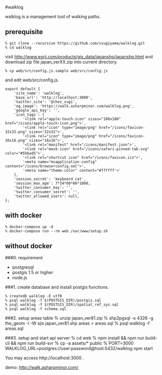 #walklog

walklog is a management tool of walking paths.

## prerequisite
    % git clone --recursive https://github.com/ssugiyama/walklog.git
    % cd walklog

visit http://www.esrij.com/products/gis_data/japanshp/japanshp.html and download zip file japan_verXX.zip into current directory.

    % cp web/src/config.js.sample web/src/config.js

and edit web/src/config.js.

    export default {
        'site_name': 'walklog',
        'base_url': 'http://localhost:3000',
        'twitter_site': '@chez_sugi',
        'og_image': 'https://walk.asharpminor.com/walklog.png',
        'google_api_key': '',
        'icon_tags': [
            '<link rel="apple-touch-icon" sizes="180x180" href="/icons/apple-touch-icon.png">',
            '<link rel="icon" type="image/png" href="/icons/favicon-32x32.png" sizes="32x32">',
            '<link rel="icon" type="image/png" href="/icons/favicon-16x16.png" sizes="16x16">',
            '<link rel="manifest" href="/icons/manifest.json">',
            '<link rel="mask-icon" href="/icons/safari-pinned-tab.svg" color="#5bbad5">',
            '<link rel="shortcut icon" href="/icons/favicon.ico">',
            '<meta name="msapplication-config" content="/icons/browserconfig.xml">',
            '<meta name="theme-color" content="#ffffff'>'
        ],
        'session_secret': 'keyboard cat',
        'session_max_age': 7*24*60*60*1000,
        'twitter_consumer_key': '',
        'twitter_consumer_secret': '',
        'twitter_allowed_users': null,
    };

## with docker
    % docker-compose up -d
    % docker-compose run --rm web /var/www/setup.sh

## without docker 

###0. requirement

- postgresql
- postgis 1.5 or higher
- node.js

###1. create database and install postgis functions.

    % createdb walklog -E utf8
    % psql walklog -f $(POSTGIS_DIR)/postgis.sql
    % psql walklog -f $(POSTGIS_DIR)/spatial_ref_sys.sql
    % psql walklog -f schema.sql

###2. setup areas table
    % unzip japan_ver81.zip
    % shp2pgsql -s 4326 -g the_geom -I -W sjis japan_ver81.shp areas > areas.sql
    % psql walklog -f areas.sql

###3. setup and start api server
    % cd web
    % npm install && npm run build-cli && npm run build-svr
    % cp -a assets/* public
    % PORT=3000 WALKLOG_URL=postgres://user:password@host:5432/walklog npm start

You may access http://localhost:3000 . 

 demo: http://walk.asharpminor.com/
